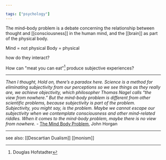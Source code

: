 ```yaml
---

tags: ["psychology"]
---
```





The mind–body problem is a debate concerning the relationship between thought and [[consciousness]] in the human mind, and the [[brain]] as part of the physical body.

Mind = not physical
Body = physical 

how do they interact?

How can "meat you can eat"[^1] produce subjective experiences?  


---
*Then I thought, Hold on, there’s a paradox here. Science is a method for eliminating subjectivity from our perceptions so we see things as they really are, we achieve objectivity, which philosopher Thomas Nagel calls “the view from nowhere.” But the mind-body problem is different from other scientific problems, because subjectivity is part of the problem. Subjectivity, you might say, is the problem. Maybe we cannot escape our subjectivity when we contemplate consciousness and other mind-related riddles. When it comes to the mind-body problem, maybe there is no view from nowhere.* - [The Mind Body Problem](https://www.mindbodyproblems.com/), John Horgan  

---

see also:
[[Descartian Dualism]]
[[monism]]

[^1]:Douglas Hofstadter
